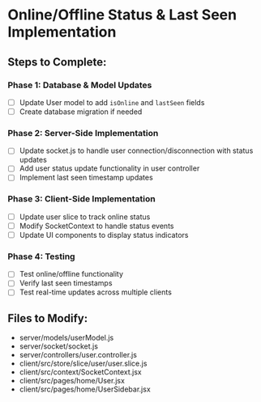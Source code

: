 # Online/Offline Status & Last Seen Implementation

## Steps to Complete:

### Phase 1: Database & Model Updates
- [ ] Update User model to add `isOnline` and `lastSeen` fields
- [ ] Create database migration if needed

### Phase 2: Server-Side Implementation
- [ ] Update socket.js to handle user connection/disconnection with status updates
- [ ] Add user status update functionality in user controller
- [ ] Implement last seen timestamp updates

### Phase 3: Client-Side Implementation
- [ ] Update user slice to track online status
- [ ] Modify SocketContext to handle status events
- [ ] Update UI components to display status indicators

### Phase 4: Testing
- [ ] Test online/offline functionality
- [ ] Verify last seen timestamps
- [ ] Test real-time updates across multiple clients

## Files to Modify:
- server/models/userModel.js
- server/socket/socket.js
- server/controllers/user.controller.js
- client/src/store/slice/user/user.slice.js
- client/src/context/SocketContext.jsx
- client/src/pages/home/User.jsx
- client/src/pages/home/UserSidebar.jsx
